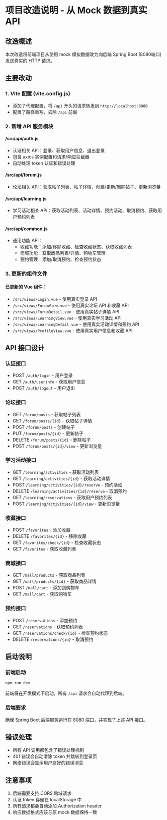# 项目改造说明 - 从 Mock 数据到真实 API

## 改造概述
本次改造将前端项目从使用 mock 模拟数据改为向后端 Spring Boot (8080端口) 发送真实的 HTTP 请求。

## 主要改动

### 1. Vite 配置 (vite.config.js)
- 添加了代理配置，将 `/api` 开头的请求转发到 `http://localhost:8080`
- 配置了路径重写，去除 `/api` 前缀

### 2. 新增 API 服务模块

#### /src/api/auth.js
- 认证相关 API：登录、获取用户信息、退出登录
- 包含 axios 实例配置和请求/响应拦截器
- 自动处理 token 认证和错误处理

#### /src/api/forum.js  
- 论坛相关 API：获取帖子列表、帖子详情、创建/更新/删除帖子、更新浏览量

#### /src/api/learning.js
- 学习活动相关 API：获取活动列表、活动详情、预约活动、取消预约、获取用户预约列表

#### /src/api/common.js
- 通用功能 API：
  - 收藏功能：添加/移除收藏、检查收藏状态、获取收藏列表
  - 商城功能：获取商品列表/详情、购物车管理
  - 预约管理：添加/取消预约、检查预约状态

### 3. 更新的组件文件

#### 已更新的 Vue 组件：
- `/src/views/Login.vue` - 使用真实登录 API
- `/src/views/ForumView.vue` - 使用真实论坛 API 和收藏 API  
- `/src/views/ForumDetail.vue` - 使用真实帖子详情 API
- `/src/views/LearningView.vue` - 使用真实学习活动 API
- `/src/views/LearningDetail.vue` - 使用真实活动详情和预约 API
- `/src/views/ProfileView.vue` - 使用真实用户信息和收藏 API

## API 接口设计

### 认证接口
- POST `/auth/login` - 用户登录
- GET `/auth/userinfo` - 获取用户信息  
- POST `/auth/logout` - 用户退出

### 论坛接口
- GET `/forum/posts` - 获取帖子列表
- GET `/forum/posts/{id}` - 获取帖子详情
- POST `/forum/posts` - 创建帖子
- PUT `/forum/posts/{id}` - 更新帖子
- DELETE `/forum/posts/{id}` - 删除帖子
- POST `/forum/posts/{id}/view` - 更新浏览量

### 学习活动接口
- GET `/learning/activities` - 获取活动列表
- GET `/learning/activities/{id}` - 获取活动详情
- POST `/learning/activities/{id}/reserve` - 预约活动
- DELETE `/learning/activities/{id}/reserve` - 取消预约
- GET `/learning/reservations` - 获取用户预约列表
- POST `/learning/activities/{id}/view` - 更新浏览量

### 收藏接口
- POST `/favorites` - 添加收藏
- DELETE `/favorites/{id}` - 移除收藏
- GET `/favorites/check/{id}` - 检查收藏状态
- GET `/favorites` - 获取收藏列表

### 商城接口
- GET `/mall/products` - 获取商品列表
- GET `/mall/products/{id}` - 获取商品详情
- POST `/mall/cart` - 添加到购物车
- GET `/mall/cart` - 获取购物车

### 预约接口
- POST `/reservations` - 添加预约
- GET `/reservations` - 获取预约列表
- GET `/reservations/check/{id}` - 检查预约状态
- DELETE `/reservations/{id}` - 取消预约

## 启动说明

### 前端启动
```bash
npm run dev
```
前端将在开发模式下启动，所有 `/api` 请求会自动代理到后端。

### 后端要求
确保 Spring Boot 后端服务运行在 8080 端口，并实现了上述 API 接口。

## 错误处理
- 所有 API 调用都包含了错误处理机制
- 401 错误会自动清除 token 并跳转到登录页
- 网络错误会显示用户友好的错误消息

## 注意事项
1. 后端需要支持 CORS 跨域请求
2. 认证 token 存储在 localStorage 中
3. 所有请求都会自动添加 Authorization header
4. 响应数据格式应该与原 mock 数据保持一致